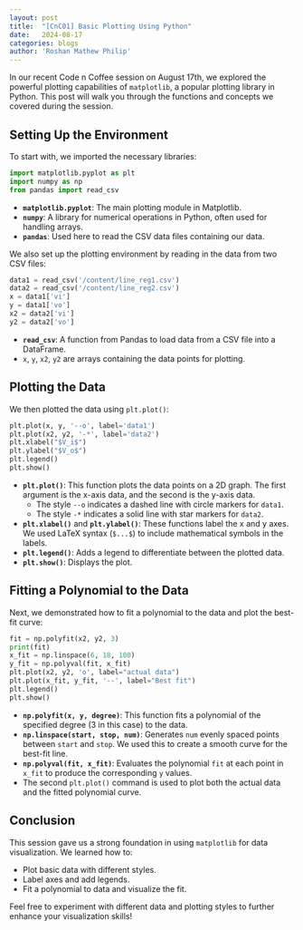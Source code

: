 ```yaml
---
layout: post
title:  "[CnC01] Basic Plotting Using Python"
date:   2024-08-17
categories: blogs
author: 'Roshan Mathew Philip'
---
```


In our recent Code n Coffee session on August 17th, we explored the powerful plotting capabilities of `matplotlib`, a popular plotting library in Python. This post will walk you through the functions and concepts we covered during the session.

## Setting Up the Environment

To start with, we imported the necessary libraries:

```python
import matplotlib.pyplot as plt
import numpy as np
from pandas import read_csv
```

- **`matplotlib.pyplot`**: The main plotting module in Matplotlib.
- **`numpy`**: A library for numerical operations in Python, often used for handling arrays.
- **`pandas`**: Used here to read the CSV data files containing our data.

We also set up the plotting environment by reading in the data from two CSV files:

```python
data1 = read_csv('/content/line_reg1.csv')
data2 = read_csv('/content/line_reg2.csv')
x = data1['vi']
y = data1['vo']
x2 = data2['vi']
y2 = data2['vo']
```

- **`read_csv`**: A function from Pandas to load data from a CSV file into a DataFrame.
- `x`, `y`, `x2`, `y2` are arrays containing the data points for plotting.

## Plotting the Data

We then plotted the data using `plt.plot()`:

```python
plt.plot(x, y, '--o', label='data1')
plt.plot(x2, y2, '-*', label='data2')
plt.xlabel("$V_i$")
plt.ylabel("$V_o$")
plt.legend()
plt.show()
```

- **`plt.plot()`**: This function plots the data points on a 2D graph. The first argument is the x-axis data, and the second is the y-axis data.
  - The style `--o` indicates a dashed line with circle markers for `data1`.
  - The style `-*` indicates a solid line with star markers for `data2`.
- **`plt.xlabel()`** and **`plt.ylabel()`**: These functions label the x and y axes. We used LaTeX syntax (`$...$`) to include mathematical symbols in the labels.
- **`plt.legend()`**: Adds a legend to differentiate between the plotted data.
- **`plt.show()`**: Displays the plot.

## Fitting a Polynomial to the Data

Next, we demonstrated how to fit a polynomial to the data and plot the best-fit curve:

```python
fit = np.polyfit(x2, y2, 3)
print(fit)
x_fit = np.linspace(6, 18, 100)
y_fit = np.polyval(fit, x_fit)
plt.plot(x2, y2, 'o', label="actual data")
plt.plot(x_fit, y_fit, '--', label="Best fit")
plt.legend()
plt.show()
```

- **`np.polyfit(x, y, degree)`**: This function fits a polynomial of the specified degree (3 in this case) to the data.
- **`np.linspace(start, stop, num)`**: Generates `num` evenly spaced points between `start` and `stop`. We used this to create a smooth curve for the best-fit line.
- **`np.polyval(fit, x_fit)`**: Evaluates the polynomial `fit` at each point in `x_fit` to produce the corresponding `y` values.
- The second `plt.plot()` command is used to plot both the actual data and the fitted polynomial curve.

## Conclusion

This session gave us a strong foundation in using `matplotlib` for data visualization. We learned how to:
- Plot basic data with different styles.
- Label axes and add legends.
- Fit a polynomial to data and visualize the fit.

Feel free to experiment with different data and plotting styles to further enhance your visualization skills!